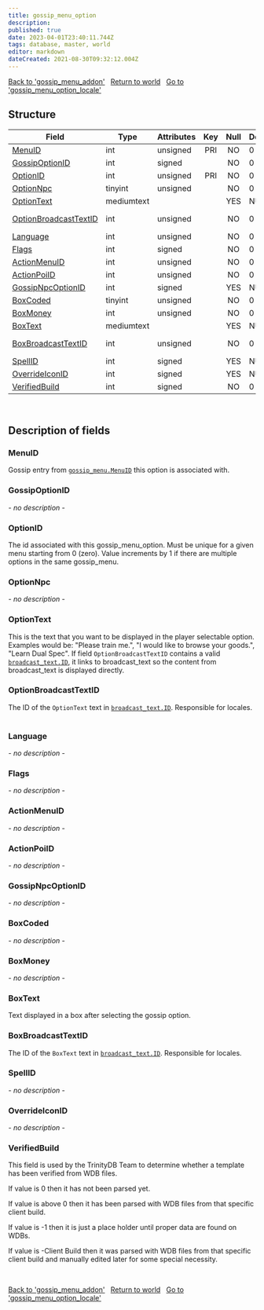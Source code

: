 ```yaml
---
title: gossip_menu_option
description: 
published: true
date: 2023-04-01T23:40:11.744Z
tags: database, master, world
editor: markdown
dateCreated: 2021-08-30T09:32:12.004Z
---
```


<a href="https://trinitycore.info/en/database/master/world/gossip_menu_addon" class="mt-5 v-btn v-btn--depressed v-btn--flat v-btn--outlined theme--light v-size--default darkblue--text text--lighten-3"><span class="v-btn__content"><i aria-hidden="true" class="v-icon notranslate v-icon--left mdi mdi-arrow-left theme--light"></i><span>Back to 'gossip_menu_addon'</span></span></a>&nbsp;&nbsp;&nbsp;<a href="https://trinitycore.info/en/database/master/world/home" class="mt-5 v-btn v-btn--depressed v-btn--flat v-btn--outlined theme--light v-size--default darkblue--text text--lighten-3"><span class="v-btn__content"><i aria-hidden="true" class="v-icon notranslate v-icon--left mdi mdi-home-outline theme--light"></i><span>Return to world</span></span></a>&nbsp;&nbsp;&nbsp;<a href="https://trinitycore.info/en/database/master/world/gossip_menu_option_locale" class="mt-5 v-btn v-btn--depressed v-btn--flat v-btn--outlined theme--light v-size--default darkblue--text text--lighten-3"><span class="v-btn__content"><span>Go to 'gossip_menu_option_locale'</span><i aria-hidden="true" class="v-icon notranslate v-icon--right mdi mdi-arrow-right theme--light"></i></span></a>

## Structure

| Field | Type | Attributes | Key | Null | Default | Extra | Comment | Source in sniff |
| --- | --- | --- | :---: | :---: | --- | --- | --- | --- |
| [MenuID](#menuid) | int | unsigned | PRI | NO | 0 |  |  | SMSG_GOSSIP_MESSAGE |
| [GossipOptionID](#gossipoptionid) | int | signed |  | NO | 0 |  |  |  |
| [OptionID](#optionid) | int | unsigned | PRI | NO | 0 |  |  | SMSG_GOSSIP_MESSAGE |
| [OptionNpc](#optionnpc) | tinyint | unsigned |  | NO | 0 |  |  | SMSG_GOSSIP_MESSAGE |
| [OptionText](#optiontext) | mediumtext |  |  | YES | NULL |  |  | SMSG_GOSSIP_MESSAGE |
| [OptionBroadcastTextID](#optionbroadcasttextid) | int | unsigned |  | NO | 0 |  |  | fetched from hotfixes db (via wpp) |
| [Language](#language) | int | unsigned |  | NO | 0 |  |  |  |
| [Flags](#flags) | int | signed |  | NO | 0 |  |  |  |
| [ActionMenuID](#actionmenuid) | int | unsigned |  | NO | 0 |  |  | CMSG_GOSSIP_SELECT_OPTION |
| [ActionPoiID](#actionpoiid) | int | unsigned |  | NO | 0 |  |  | SMSG_GOSSIP_POI |
| [GossipNpcOptionID](#gossipnpcoptionid) | int | signed |  | YES | NULL |  |  |  |
| [BoxCoded](#boxcoded) | tinyint | unsigned |  | NO | 0 |  |  | SMSG_GOSSIP_MESSAGE |
| [BoxMoney](#boxmoney) | int | unsigned |  | NO | 0 |  |  | SMSG_GOSSIP_MESSAGE |
| [BoxText](#boxtext) | mediumtext |  |  | YES | NULL |  |  | SMSG_GOSSIP_MESSAGE |
| [BoxBroadcastTextID](#boxbroadcasttextid) | int | unsigned |  | NO | 0 |  |  | fetched from hotfixes db (via wpp) |
| [SpellID](#spellid) | int | signed |  | YES | NULL |  |  |  |
| [OverrideIconID](#overrideiconid) | int | signed |  | YES | NULL |  |  |  |
| [VerifiedBuild](#verifiedbuild) | int | signed |  | NO | 0 |  |  | generated |
&nbsp;
## Description of fields

### MenuID
Gossip entry from [`gossip_menu.MenuID`](/database/master/world/gossip_menu#MenuID) this option is associated with.
&nbsp;

### GossipOptionID
*- no description -*
&nbsp;

### OptionID
The id associated with this gossip_menu_option. Must be unique for a given menu starting from 0 (zero).
Value increments by 1 if there are multiple options in the same gossip_menu.
&nbsp;

### OptionNpc
*- no description -*
&nbsp;

### OptionText
This is the text that you want to be displayed in the player selectable option. Examples would be: "Please train me.", "I would like to browse your goods.", "Learn Dual Spec".
If field `OptionBroadcastTextID` contains a valid [`broadcast_text.ID`](/database/master/world/broadcast_text#ID), it links to broadcast_text so the content from broadcast_text is displayed directly.
&nbsp;

### OptionBroadcastTextID
The ID of the `OptionText` text in [`broadcast_text.ID`](/database/master/world/broadcast_text#ID). Responsible for locales.
&nbsp;

### Language
*- no description -*
&nbsp;

### Flags
*- no description -*
&nbsp;

### ActionMenuID
*- no description -*
&nbsp;

### ActionPoiID
*- no description -*
&nbsp;

### GossipNpcOptionID
*- no description -*
&nbsp;

### BoxCoded
*- no description -*
&nbsp;

### BoxMoney
*- no description -*
&nbsp;

### BoxText
Text displayed in a box after selecting the gossip option.
&nbsp;

### BoxBroadcastTextID
The ID of the `BoxText` text in [`broadcast_text.ID`](/database/master/world/broadcast_text#ID). Responsible for locales.
&nbsp;

### SpellID
*- no description -*
&nbsp;

### OverrideIconID
*- no description -*
&nbsp;

### VerifiedBuild
This field is used by the TrinityDB Team to determine whether a template has been verified from WDB files.

If value is 0 then it has not been parsed yet.

If value is above 0 then it has been parsed with WDB files from that specific client build.

If value is -1 then it is just a place holder until proper data are found on WDBs.

If value is -Client Build then it was parsed with WDB files from that specific client build and manually edited later for some special necessity.

&nbsp;

<a href="https://trinitycore.info/en/database/master/world/gossip_menu_addon" class="mt-5 v-btn v-btn--depressed v-btn--flat v-btn--outlined theme--light v-size--default darkblue--text text--lighten-3"><span class="v-btn__content"><i aria-hidden="true" class="v-icon notranslate v-icon--left mdi mdi-arrow-left theme--light"></i><span>Back to 'gossip_menu_addon'</span></span></a>&nbsp;&nbsp;&nbsp;<a href="https://trinitycore.info/en/database/master/world/home" class="mt-5 v-btn v-btn--depressed v-btn--flat v-btn--outlined theme--light v-size--default darkblue--text text--lighten-3"><span class="v-btn__content"><i aria-hidden="true" class="v-icon notranslate v-icon--left mdi mdi-home-outline theme--light"></i><span>Return to world</span></span></a>&nbsp;&nbsp;&nbsp;<a href="https://trinitycore.info/en/database/master/world/gossip_menu_option_locale" class="mt-5 v-btn v-btn--depressed v-btn--flat v-btn--outlined theme--light v-size--default darkblue--text text--lighten-3"><span class="v-btn__content"><span>Go to 'gossip_menu_option_locale'</span><i aria-hidden="true" class="v-icon notranslate v-icon--right mdi mdi-arrow-right theme--light"></i></span></a>
